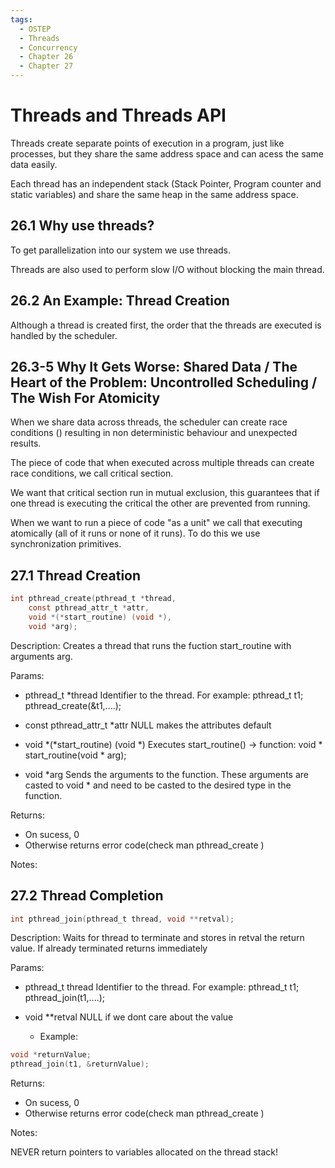 ```yaml
---
tags:
  - OSTEP
  - Threads
  - Concurrency
  - Chapter 26
  - Chapter 27
---
```


# Threads and Threads API

Threads create separate points of execution in a program, just like processes, but they share the same address space and can acess the same data easily.

Each thread has an independent stack (Stack Pointer, Program counter and static variables) and share the same heap in the same address space.

## 26.1 Why use threads?
To get parallelization into our system we use threads.

Threads are also used to perform slow I/O without blocking the main thread.

## 26.2 An Example: Thread Creation
Although a thread is created first, the order that the threads are executed is handled by the scheduler.

## 26.3-5 Why It Gets Worse: Shared Data / The Heart of the Problem: Uncontrolled Scheduling / The Wish For Atomicity
When we share data across threads, the scheduler can create race conditions () resulting in non deterministic behaviour and unexpected results.

The piece of code that when executed across multiple threads can create race conditions, we call critical section.

We want that critical section run in mutual exclusion, this guarantees that if one thread is executing the critical the other are prevented from running.

When we want to run a piece of code "as a unit" we call that executing atomically (all of it runs or none of it runs). To do this we use synchronization primitives.

## 27.1 Thread Creation
```c
int pthread_create(pthread_t *thread, 
    const pthread_attr_t *attr, 
    void *(*start_routine) (void *), 
    void *arg);
```
Description:
Creates a thread that runs the fuction start_routine with arguments arg.


Params:
* pthread_t *thread
Identifier to the thread. For example: pthread_t t1; pthread_create(&t1,....); 
 
* const pthread_attr_t *attr
NULL makes the attributes default

* void *(*start_routine) (void *) 
Executes start_routine() -> function: void * start_routine(void * arg);

* void *arg
Sends the arguments to the function. These arguments are casted to void * and need to be casted to the desired type in the function.

Returns:
* On sucess, 0
* Otherwise returns error code(check man pthread_create )

Notes:

## 27.2 Thread Completion
```c
int pthread_join(pthread_t thread, void **retval);
```
Description:
Waits for thread to terminate and stores in retval the return value. If already terminated returns immediately

Params:
* pthread_t thread
Identifier to the thread. For example: pthread_t t1; pthread_join(t1,....);
 
* void **retval
NULL if we dont care about the value

  * Example:
```c
void *returnValue;
pthread_join(t1, &returnValue);
```

Returns:
* On sucess, 0
* Otherwise returns error code(check man pthread_create )

Notes:

NEVER return pointers to variables allocated on the thread stack!